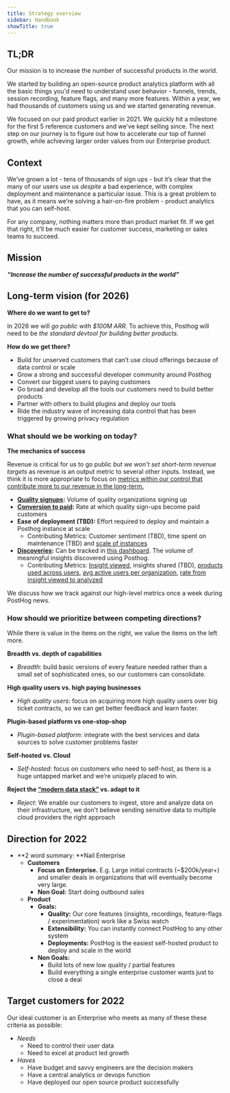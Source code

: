 ```yaml
---
title: Strategy overview
sidebar: Handbook
showTitle: true
---
```


## TL;DR
Our mission is to increase the number of successful products in the world.

We started by building an open-source product analytics platform with all the basic things you'd need to understand user behavior - funnels, trends, session recording, feature flags, and many more features. Within a year, we had thousands of customers using us and we started generating revenue.

We focused on our paid product earlier in 2021. We quickly hit a milestone for the first 5 reference customers and we've kept selling since. The next step on our journey is to figure out how to accelerate our top of funnel growth, while achieving larger order values from our Enterprise product.

## Context

We’ve grown a lot - tens of thousands of sign ups - but it’s clear that the many of our users use us *despite* a bad experience, with complex deployment and maintenance a particular issue. This is a great problem to have, as it means we’re solving a hair-on-fire problem - product analytics that you can self-host.

For any company, nothing matters more than product market fit. If we get that right, it’ll be much easier for customer success, marketing or sales teams to succeed.

## Mission

**_“Increase the number of successful products in the world”_**

## Long-term vision (for 2026)

**Where do we want to get to?**

In 2026 we will _go public with $100M ARR._ To achieve this, Posthog will need to be _the standard devtool for building better products._

**How do we get there?**

* Build for unserved customers that can’t use cloud offerings because of data control or scale
* Grow a strong and successful developer community around Posthog
* Convert our biggest users to paying customers
* Go broad and develop all the tools our customers need to build better products
* Partner with others to build plugins and deploy our tools
* Ride the industry wave of increasing data control that has been triggered by growing privacy regulation


### What should we be working on today?

**The mechanics of success**

Revenue is critical for us to go public _but we won't set short-term revenue targets_ as revenue is an output metric to several other inputs. Instead, we think it is more appropriate to focus on [metrics within our control that contribute more to our revenue in the long-term.](https://app.posthog.com/dashboard/20464)

* **[Quality signups](https://app.posthog.com/insights/ujGv0WqI?events=%5B%5D&actions=%5B%7B%22id%22%3A%2212308%22%2C%22math%22%3A%22dau%22%2C%22name%22%3A%22High%20quality%20sign%20ups%22%2C%22type%22%3A%22actions%22%2C%22order%22%3A0%7D%5D&display=ActionsLineGraph&insight=TRENDS&interval=week&date_from=-90d&new_entity=%5B%5D&properties=%5B%7B%22key%22%3A%22is_organization_first_user%22%2C%22type%22%3A%22event%22%2C%22value%22%3A%5B%22true%22%5D%2C%22operator%22%3A%22exact%22%7D%2C%7B%22key%22%3A%22hubspot_score%22%2C%22type%22%3A%22person%22%2C%22value%22%3A%2270%22%2C%22operator%22%3A%22gt%22%7D%5D&breakdown_type&filter_test_accounts=true#fromDashboard=20464):** Volume of quality organizations signing up 
* **[Conversion to paid](https://app.posthog.com/insights/M5KDFdvX?events=%5B%5D&actions=%5B%7B%22id%22%3A%2212308%22%2C%22name%22%3A%22High%20quality%20sign%20ups%22%2C%22type%22%3A%22actions%22%2C%22order%22%3A0%2C%22properties%22%3A%5B%7B%22key%22%3A%22is_organization_first_user%22%2C%22type%22%3A%22event%22%2C%22value%22%3A%5B%22true%22%5D%2C%22operator%22%3A%22exact%22%7D%2C%7B%22key%22%3A%22realm%22%2C%22type%22%3A%22event%22%2C%22value%22%3A%5B%22cloud%22%5D%2C%22operator%22%3A%22exact%22%7D%5D%7D%2C%7B%22id%22%3A%2212299%22%2C%22name%22%3A%22User%20paid%20on%20cloud%20or%20self%20hosted%22%2C%22type%22%3A%22actions%22%2C%22order%22%3A1%7D%5D&display=FunnelViz&insight=FUNNELS&interval=week&date_from=-30d&exclusions=%5B%5D&properties=%5B%5D&funnel_to_step=1&funnel_viz_type=trends&funnel_from_step=0&filter_test_accounts=true&funnel_window_interval=12&funnel_window_interval_unit=month#fromDashboard=20464):** Rate at which quality sign-ups become paid customers
* **Ease of deployment (TBD):** Effort required to deploy and maintain a Posthog instance at scale
    * Contributing Metrics: Customer sentiment (TBD), time spent on maintenance (TBD) and [scale of instances](https://app.posthog.com/insights/x8T5a1J4?insight=TRENDS&interval=day&actions=%5B%5D&events=%5B%7B%22id%22%3A%22instance%20status%20report%22%2C%22name%22%3A%22instance%20status%20report%22%2C%22type%22%3A%22events%22%2C%22order%22%3A0%2C%22properties%22%3A%5B%7B%22key%22%3A%22events_count_total%22%2C%22value%22%3A%22100000000%22%2C%22operator%22%3A%22gt%22%2C%22type%22%3A%22group%22%2C%22group_type_index%22%3A1%7D%5D%2C%22math%22%3A%22unique_group%22%2C%22math_group_type_index%22%3A1%7D%5D&properties=%5B%5D&filter_test_accounts=false&new_entity=%5B%5D&display=ActionsBarValue&date_from=-90d)
* **[Discoveries](/handbook/product/metrics#what-is-a-discovery):** Can be tracked in [this dashboard](https://app.posthog.com/dashboard/14719). The volume of meaningful insights discovered using Posthog.
    * Contributing Metrics: [Insight viewed](https://app.posthog.com/insights/rK1gVlAi/edit?insight=TRENDS&display=ActionsLineGraph&actions=%5B%5D&events=%5B%7B%22id%22%3A%22insight%20viewed%22%2C%22name%22%3A%22insight%20viewed%22%2C%22type%22%3A%22events%22%2C%22order%22%3A0%7D%5D&properties=%5B%5D&filter_test_accounts=false&new_entity=%5B%5D&interval=week&date_from=-90d), insights shared (TBD), [products used across users](https://app.posthog.com/insights/7lCZsIPO?events=%5B%7B%22id%22%3A%22insight%20loaded%22%2C%22math%22%3A%22unique_group%22%2C%22name%22%3A%22insight%20loaded%22%2C%22type%22%3A%22events%22%2C%22order%22%3A0%2C%22math_group_type_index%22%3A0%7D%5D&actions=%5B%7B%22id%22%3A%224959%22%2C%22name%22%3A%22KFA%20-%20Feature%20flags%22%2C%22type%22%3A%22actions%22%2C%22order%22%3A1%7D%2C%7B%22id%22%3A%223091%22%2C%22name%22%3A%22KFA%20-%20Session%20recordings%22%2C%22type%22%3A%22actions%22%2C%22order%22%3A2%7D%2C%7B%22id%22%3A%226868%22%2C%22name%22%3A%22Tried%20Plugins%22%2C%22type%22%3A%22actions%22%2C%22order%22%3A3%7D%5D&display=FunnelViz&insight=FUNNELS&interval=day&date_from=-90d&exclusions=%5B%5D&properties=%5B%5D&funnel_to_step=3&funnel_viz_type=steps&funnel_from_step=0&funnel_order_type=unordered&filter_test_accounts=true&funnel_window_interval=12&funnel_window_interval_unit=month#fromDashboard=20464), [avg active users per organization](https://app.posthog.com/insights/09GUvJKq/edit?insight=TRENDS&display=ActionsLineGraph&actions=%5B%7B%22id%22%3A%225043%22%2C%22type%22%3A%22actions%22%2C%22order%22%3A1%2C%22name%22%3A%22App%20Pageview%20-%20Logged%20in%22%2C%22math%22%3A%22dau%22%7D%5D&events=%5B%7B%22id%22%3A%22%24pageview%22%2C%22name%22%3A%22%24pageview%22%2C%22type%22%3A%22events%22%2C%22order%22%3A0%2C%22math%22%3A%22unique_group%22%2C%22math_group_type_index%22%3A0%7D%5D&properties=%5B%5D&filter_test_accounts=false&new_entity=%5B%5D&formula=B%2FA&interval=week&date_from=-90d), [rate from insight viewed to analyzed](https://app.posthog.com/insights/2PnHWW87?insight=TRENDS&display=ActionsLineGraph&actions=%5B%5D&events=%5B%7B%22id%22%3A%22insight%20viewed%22%2C%22name%22%3A%22insight%20viewed%22%2C%22type%22%3A%22events%22%2C%22order%22%3A0%7D%2C%7B%22id%22%3A%22insight%20analyzed%22%2C%22type%22%3A%22events%22%2C%22order%22%3A1%2C%22name%22%3A%22insight%20analyzed%22%7D%5D&properties=%5B%5D&filter_test_accounts=false&new_entity=%5B%5D&formula=B%2FA&interval=week&date_from=-90d)

We discuss how we track against our high-level metrics once a week during PostHog news. 

### How should we prioritize between competing directions?

While there is value in the items on the right, we value the items on the left more.

**Breadth vs. depth of capabilities**

* _Breadth_: build basic versions of every feature needed rather than a small set of sophisticated ones, so our customers can consolidate.

**High quality users vs. high paying businesses**

* _High quality users_: focus on acquiring more high quality users over big ticket contracts, so we can get better feedback and learn faster.

**Plugin-based platform vs one-stop-shop**

* _Plugin-based platform_: integrate with the best services and data sources to solve customer problems faster

**Self-hosted vs. Cloud**

* _Self-hosted_: focus on customers who need to self-host, as there is a huge untapped market and we’re uniquely placed to win.

**Reject the [“modern data stack”](https://www.analytics8.com/blog/what-is-the-modern-data-stack-and-why-should-you-be-excited-about-it/) vs. adapt to it**

* _Reject_: We enable our customers to ingest, store and analyze data on their infrastructure, we don't believe sending sensitive data to multiple cloud providers the right approach

## Direction for 2022

 * **2 word summary: **Nail Enterprise
    * **Customers**
        * **Focus on Enterprise.** E.g. Large initial contracts (~$200k/year+) and smaller deals in organizations that will eventually become very large. 
        * **Non Goal:** Start doing outbound sales
    * **Product**
        * **Goals:**
            * **Quality:** Our core features (insights, recordings, feature-flags / experimentation) work like a Swiss watch
            * **Extensibility:** You can instantly connect PostHog to any other system 
            * **Deployments:** PostHog is the easiest self-hosted product to deploy and scale in the world
        * **Non Goals:**
            * Build lots of new low quality / partial features
            * Build everything a single enterprise customer wants just to close a deal

## Target customers for 2022

Our ideal customer is an Enterprise who meets as many of these these criteria as possible:

* _Needs_
  * Need to control their user data
  * Need to excel at product led growth
* _Haves_
  * Have budget and savvy engineers are the decision makers
  * Have a central analytics or devops function
  * Have deployed our open source product successfully
